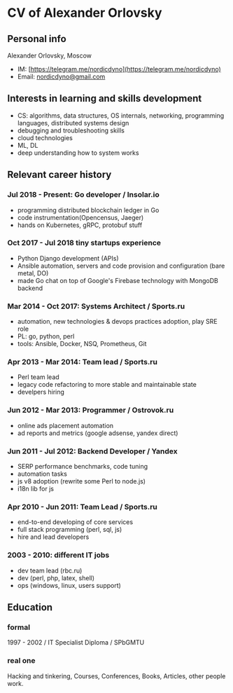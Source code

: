 # CV of Alexander Orlovsky

## Personal info

Alexander Orlovsky, Moscow

* IM: [https://telegram.me/nordicdyno](https://telegram.me/nordicdyno)
* Email: <nordicdyno@gmail.com>

## Interests in learning and skills development

* CS: algorithms, data structures, OS internals, networking, programming languages, distributed systems design
* debugging and troubleshooting skills
* cloud technologies
* ML, DL
* deep understanding how to system works

## Relevant career history

### Jul 2018 - Present: Go developer / Insolar.io

* programming distributed blockchain ledger in Go
* code instrumentation(Opencensus, Jaeger)
* hands on Kubernetes, gRPC, protobuf stuff

### Oct 2017 - Jul 2018 tiny startups experience

* Python Django development (APIs)
* Ansible automation, servers and code provision and configuration (bare metal, DO)
* made Go chat on top of Google's Firebase technology with MongoDB backend

### Mar 2014 - Oct 2017: Systems Architect / Sports.ru

* automation, new technologies & devops practices adoption, play SRE role
* PL: go, python, perl
* tools: Ansible, Docker, NSQ, Prometheus, Git

### Apr 2013 - Mar 2014: Team lead / Sports.ru

* Perl team lead
* legacy code refactoring to more stable and maintainable state
* develpers hiring

### Jun 2012 - Mar 2013: Programmer / Ostrovok.ru

* online ads placement automation
* ad reports and metrics (google adsense, yandex direct)

### Jun 2011 - Jul 2012: Backend Developer / Yandex

* SERP performance benchmarks, code tuning
* automation tasks
* js v8 adoption (rewrite some Perl to node.js)
* i18n lib for js

### Apr 2010 - Jun 2011: Team Lead / Sports.ru

* end-to-end developing of core services
* full stack programming (perl, sql, js)
* hire and lead developers

### 2003 - 2010: different IT jobs

* dev team lead (rbc.ru)
* dev (perl, php, latex, shell)
* ops (windows, linux, users support)

## Education

### formal

1997 - 2002 / IT Specialist Diploma / SPbGMTU

### real one

Hacking and tinkering, Courses, Conferences, Books, Articles, other people work.
